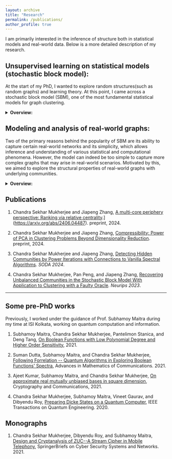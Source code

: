 ```yaml
---
layout: archive
title: "Research"
permalink: /publications/
author_profile: true
---
```


I am primarily interested in the inference of structure both in statistical models and real-world data. Below is a more detailed description of my research.

## Unsupervised learning on statistical models (stochastic block model):
 At the start of my PhD, I wanted to explore random structures(such as random graphs) and learning theory. At this point, I came across a stochastic block model (SBM), one of the most fundamental statistical models for graph clustering. 
<details>
<summary> <b> Overview: </b> </summary>

The simple case can be defined as follows. A graph is built on n vertices, where the vertices have a "hidden" partition into two communities. Then, each pair of vertices belonging to the same community is connected by an edge with some probability p. Each pair of vertices from different communities is connected with probability q (with p>q; assume p=0.51 and q=0.49, for example). Then, given such a graph, the task is to recover these hidden communities with high probability.  
This is one of the most well-studied problems in clustering, with several important and beautiful results in the last 40 years (Read references in [1] for an in-depth review). However, we observed that some important problems are unresolved. 

<h3> Unbalanced SBM: </h3>

<br/>
<center>
<img src="https://github.com/user-attachments/assets/ea7653a8-19aa-49b2-b5c2-95fac9598b4c" style="width: 40vw" 
class="center">
</center>
 
First, we focused on a problem known as the ``small cluster barrier'' in the literature. This refers to the fact that most community (cluster) recovery algorithms for SBM graphs need <i>all</i> of the hidden communities to be significantly large. Even if one cluster is very small, the guarantees of these algorithms fail. In this direction, we designed a spectral algorithm that recovers large communities in the presence of arbitrarily small communities (improving significantly on the state-of-the-art), resulting in the publication [2].  



 
<h3> Vanilla algorithms: The "power" of power method: </h3>
At this point, we observed that the algorithms that the previously state-of-the-art algorithms for the aforementioned problems, as well as our algorithms, were somewhat <i>complex</I>. 
In contrast, practitioners often use simple algorithms (such as spectral clustering) to recover clusters on real-world graphs. Thus, it seemed that the algorithms were complicated in simplifying the proofs and not boosting the actual performance of the algorithm! 


Indeed, this phenomenon was observed by mathematicians such as Emmanuel Abbe and Van Vu when considering spectral algorithms. They conjectured that a simple SVD-based projection of the adjacency matrix should separate the communities. 

Motivated by this, we showed that a simple power method can recover the communities and is logarithmically tight compared to best-known bounds [1]. Our algorithm is very simple. You first centralize the adjacency matrix of the graph and then take log(n)-th power of this matrix. We showed that in this powered matrix, rows belonging to vertices from the same community would have much less Euclidean distance than the inter-community rows. 

As a consequence,

i) We resolved the conjecture of Vu when the size of all communities is the same (balanced SBM) via a connection between SVD projection and the power of a matrix. 

ii) Obtained the <i>first parameter-free</i> algorithm that overcomes the small cluster barrier (previous works needed knowledge of the probability parameters p and q, for example).

Thus, our analysis had new implications both in the balanced and unbalanced SBM. To prove the correctness of this simple algorithm, we devised certain <i>random partition</i> based ideas to analyze low-degree polynomials of random variables that we think may be of independent interest. 

</details>

## Modeling and analysis of real-world graphs:
Two of the primary reasons behind the popularity of SBM are its ability to capture certain real-world networks and its simplicity, which allows inference and understanding of various statistical and computational phenomena. However, the model can indeed be too simple to capture more complex graphs that may arise in real-world scenarios. Motivated by this, we aimed to explore the structural properties of real-world graphs with underlying communities.

<details>
<summary> <b> Overview: </b> </summary>
In this direction, we focused on single-cell RNA seq data, a very influential data type in biology that has been crucial in the identification of marker genes for different types of cancer, among many other applications. Here, each data point corresponds to a cell, and a fundamental task is to partition the cells according to their underlying cell type, which is costly to obtain through biological experiments alone, necessitating the use of clustering algorithms. Here, a standard pipeline is
<br/><br/> 
  

<p align=center> Data(10,000+ features) ->PCA(50-100 dimensions)-> Embedding onto a graph->graph clustering. </p>

Here, the data is first passed through PCA to reduce the dimensionality and noise in the data due to experimental error and biological variance. In this direction in [2] we captured the denoising ability of PCA via a novel metric called <i>compression ratio</i>. We designed an outlier detection algorithm that improves the separability of the underlying communities in the data. We proved the effectiveness of our algorithm in a novel random vector mixture model and also verified it extensively on several real-world datasets.

<h3> Multi-core-periphery with communities (MCPC) </h3>

In the aforementioned pipeline, once the data is embedded onto a graph (with a datapoint-vertex correspondence), one applies graph clustering algorithms to recover the underlying communities (cell-type). Here, it is important to note that the clustering algorithm's success depends on the correctness of our assumption about the graph's communities. One of the most popular assumptions is **community structure**, where all vertices from a community have more intra-community edges than inter-community edges (For example, SBM graphs follow this assumption). However, algorithms based on this assumption often have subpar performance on real-world datasets. 
<br/><br/>

<img src="https://github.com/user-attachments/assets/87aa1f31-bc69-4108-9d6b-a4f021c3cf3f">

To mitigate this issue, we proposed a novel graph structure by combining community structure with <b>core-periphery(CP) </b> structure [1]. Here, each community has a dense <i>core</i> and a sparser <i>periphery</i>, with inter-community edges more prevalent between peripheral vertices. In such a scenario, if we could identify just the cores from each community, they should be more separable (as they have fewer inter-community edges). To achieve this goal, we coined a new concept, called <i>relative centrality</i>, to rank the vertices of a graph such that the top-ranked vertices are core vertices of their respective communities, with each underlying community being represented fairly. We applied our algorithms to a large set of real-world single-cell datasets. We showed that our algorithms are more balanced at selecting different cores than existing algorithms, and indeed, the points selected by our algorithm are better separable into the underlying communities.

Currently, we are working on further improving the algorithms and better understanding the presence of MCPC structures in real-world graphs.

</details>



## Publications 

1. Chandra Sekhar Mukherjee and Jiapeng Zhang, [A multi-core periphery perspective: Ranking via relative centrality]([https://arxiv.org/abs/2204.10888).](https://arxiv.org/abs/2406.04487). preprint, 2024.

2. Chandra Sekhar Mukherjee and Jiapeng Zhang, [Compressibility: Power of PCA in Clustering Problems Beyond Dimensionality Reduction](https://arxiv.org/abs/2204.10888). preprint, 2024.

3. Chandra Sekhar Mukherjee and Jiapeng Zhang, [Detecting Hidden Communities by Power Iterations with Connections to Vanilla Spectral Algorithms](https://arxiv.org/pdf/2211.03939.pdf). *SODA 2024*.

4. Chandra Sekhar Mukherjee, Pan Peng, and Jiapeng Zhang, [Recovering Unbalanced Communities in the Stochastic Block Model With Application to Clustering with a Faulty Oracle](https://arxiv.org/abs/2202.08522). *Neurips 2023*.


---
## Some pre-PhD works

Previously, I worked under the guidance of Prof. Subhamoy Maitra during my time at ISI Kolkata, working on quantum computation and information.



1. Subhamoy Maitra, Chandra Sekhar Mukherjee, Pantelimon Stanica, and Deng Tang, [On Boolean Functions with Low Polynomial Degree and Higher Order Sensitivity](https://arxiv.org/abs/2107.11205), 2021.

2. Suman Dutta, Subhamoy Maitra, and Chandra Sekhar Mukherjee, [Following Forrelation -- Quantum Algorithms in Exploring Boolean Functions' Spectra](https://www.aimsciences.org/article/doi/10.3934/amc.2021067), Advances in Mathematics of Communications. 2021.

3. Ajeet Kumar, Subhamoy Maitra, and Chandra Sekhar Mukherjee, [On approximate real mutually unbiased bases in square dimension](https://link.springer.com/article/10.1007/s12095-020-00468-6), Cryptography and Communications, 2021.

4. Chandra Sekhar Mukherjee, Subhamoy Maitra, Vineet Gaurav, and Dibyendu Roy, [Preparing Dicke States on a Quantum Computer](https://ieeexplore.ieee.org/abstract/document/9275336), IEEE Transactions on Quantum Engineering. 2020.

## Monographs

1. Chandra Sekhar Mukherjee, Dibyendu Roy, and Subhamoy Maitra, [ Design and Cryptanalysis of ZUC--A Stream Cipher in Mobile Telephony](https://link.springer.com/book/10.1007/978-981-33-4882-0), SpringerBriefs on Cyber Security Systems and Networks. 2021.



